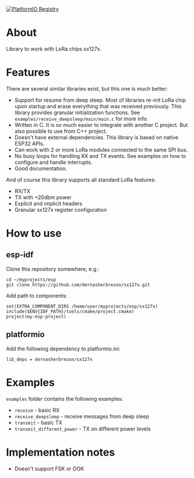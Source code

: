 [![PlatformIO Registry](https://badges.registry.platformio.org/packages/dernasherbrezon/library/sx127x.svg)](https://registry.platformio.org/libraries/dernasherbrezon/sx127x)

# About

Library to work with LoRa chips sx127x.

# Features

There are several similar libraries exist, but this one is much better:

* Support for resume from deep sleep. Most of libraries re-init LoRa chip upon startup and erase everything that was received previously. This library provides granular initialization functions. See ```examples/receive_deepsleep/main/main.c``` for more info.
* Written in C. It is so much easier to integrate with another C project. But also possible to use from C++ project.
* Doesn't have external dependencies. This library is based on native ESP32 APIs.
* Can work with 2 or more LoRa modules connected to the same SPI bus.
* No busy loops for handling RX and TX events. See examples on how to configure and handle interrupts.
* Good documentation.

And of course this library supports all standard LoRa features:

* RX/TX
* TX with +20dbm power
* Explicit and implicit headers
* Granular sx127x register configuration

# How to use

## esp-idf

Clone this repository somewhere, e.g.:

```
cd ~/myprojects/esp
git clone https://github.com/dernasherbrezon/sx127x.git
```

Add path to components:

```
set(EXTRA_COMPONENT_DIRS /home/user/myprojects/esp/sx127x)
include($ENV{IDF_PATH}/tools/cmake/project.cmake)
project(my-esp-project)
```

## platformio

Add the following dependency to platformio.ini:

```
lib_deps = dernasherbrezon/sx127x
```

# Examples

```examples``` folder contains the following examples:

* ```receive``` - basic RX
* ```receive_deepsleep``` - receive messages from deep sleep
* ```transmit``` - basic TX
* ```transmit_different_power``` - TX on different power levels

# Implementation notes

* Doesn't support FSK or OOK
